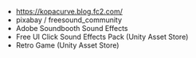 - https://kopacurve.blog.fc2.com/
- pixabay / freesound_community
- Adobe Soundbooth Sound Effects
- Free UI Click Sound Effects Pack (Unity Asset Store)
- Retro Game (Unity Asset Store)